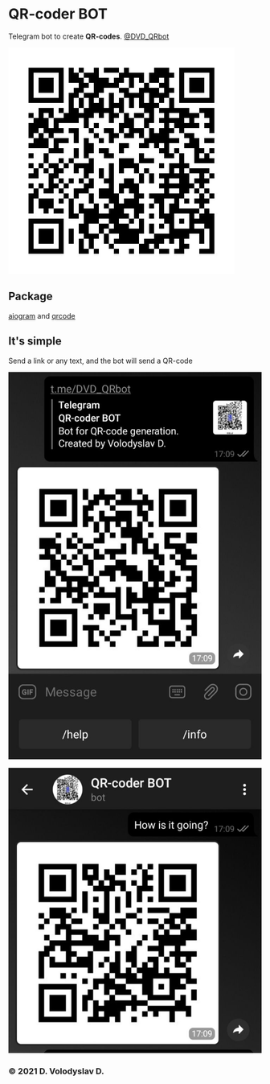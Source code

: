 # QR-coder BOT
Telegram bot to create **QR-codes**. [@DVD_QRbot](https://t.me/DVD_QRbot)

![Image of qr_bot](https://github.com/DVolodyslavD/QR-coder_bot/blob/main/qrcodes/qr_bot.jpg)

## Package
[aiogram](https://pypi.org/project/aiogram/) and [qrcode](https://pypi.org/project/qrcode/)

## It's simple
Send a link or any text, and the bot will send a QR-code

![Image of IMG_f46e8b27-8866-4465-88e1-a10645aa2459](https://github.com/DVolodyslavD/QR-coder_bot/blob/main/screenshots/f46e8b27-8866-4465-88e1-a10645aa2459.jpg)


![Image of IMG_8ef92f6b-0cef-4e0a-a236-14aa45ea0d33](https://github.com/DVolodyslavD/QR-coder_bot/blob/main/screenshots/8ef92f6b-0cef-4e0a-a236-14aa45ea0d33.jpg)


### © 2021 D. Volodyslav D.
